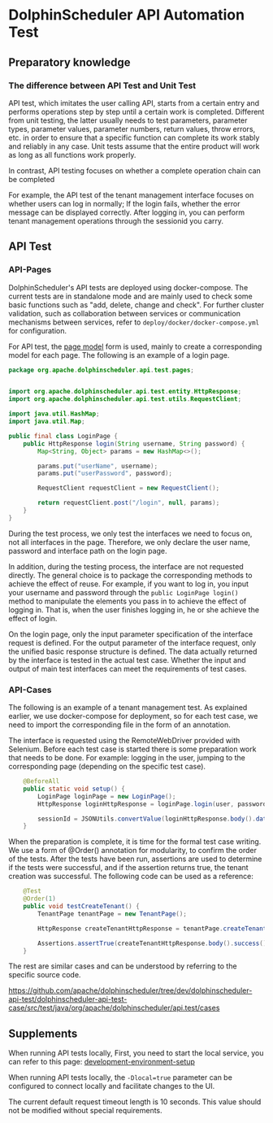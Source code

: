 # DolphinScheduler API Automation Test

## Preparatory knowledge

### The difference between API Test and Unit Test

API test, which imitates the user calling API, starts from a certain entry and performs operations step by step until a certain work is completed. Different from unit testing, the latter usually needs to test parameters, parameter types, parameter values, parameter numbers, return values, throw errors, etc. in order to ensure that a specific function can complete its work stably and reliably in any case. Unit tests assume that the entire product will work as long as all functions work properly.

In contrast, API testing focuses on whether a complete operation chain can be completed

For example, the API test of the tenant management interface focuses on whether users can log in normally; If the login fails, whether the error message can be displayed correctly. After logging in, you can perform tenant management operations through the sessionid you carry.


## API Test

### API-Pages

DolphinScheduler's API tests are deployed using docker-compose. The current tests are in standalone mode and are mainly used to check some basic functions such as "add, delete, change and check". For further cluster validation, such as collaboration between services or communication mechanisms between services, refer to `deploy/docker/docker-compose.yml` for configuration.

For API test,  the [page model](https://www.selenium.dev/documentation/guidelines/page_object_models/) form is used, mainly to create a corresponding model for each page. The following is an example of a login page.

```java
package org.apache.dolphinscheduler.api.test.pages;


import org.apache.dolphinscheduler.api.test.entity.HttpResponse;
import org.apache.dolphinscheduler.api.test.utils.RequestClient;

import java.util.HashMap;
import java.util.Map;

public final class LoginPage {
    public HttpResponse login(String username, String password) {
        Map<String, Object> params = new HashMap<>();

        params.put("userName", username);
        params.put("userPassword", password);

        RequestClient requestClient = new RequestClient();

        return requestClient.post("/login", null, params);
    }
}
```

During the test process, we only test the interfaces we need to focus on, not all interfaces in the page. Therefore, we only declare the user name, password and interface path on the login page.

In addition, during the testing process, the interface are not requested directly. The general choice is to package the corresponding methods to achieve the effect of reuse. For example, if you want to log in, you input your username and password through the `public LoginPage login()` method to manipulate the elements you pass in to achieve the effect of logging in. That is, when the user finishes logging in, he or she achieve the effect of login.

On the login page, only the input parameter specification of the interface request is defined. For the output parameter of the interface request, only the unified basic response structure is defined. The data actually returned by the interface is tested in the actual test case. Whether the input and output of main test interfaces can meet the requirements of test cases.


### API-Cases

The following is an example of a tenant management test. As explained earlier, we use docker-compose for deployment, so for each test case, we need to import the corresponding file in the form of an annotation.

The interface is requested using the RemoteWebDriver provided with Selenium. Before each test case is started there is some preparation work that needs to be done. For example: logging in the user, jumping to the corresponding page (depending on the specific test case).

```java
    @BeforeAll
    public static void setup() {
        LoginPage loginPage = new LoginPage();
        HttpResponse loginHttpResponse = loginPage.login(user, password);

        sessionId = JSONUtils.convertValue(loginHttpResponse.body().data(), LoginResponseData.class).sessionId();
    }
```

When the preparation is complete, it is time for the formal test case writing. We use a form of @Order() annotation for modularity, to confirm the order of the tests. After the tests have been run, assertions are used to determine if the tests were successful, and if the assertion returns true, the tenant creation was successful. The following code can be used as a reference:

```java
    @Test
    @Order(1)
    public void testCreateTenant() {
        TenantPage tenantPage = new TenantPage();

        HttpResponse createTenantHttpResponse = tenantPage.createTenant(sessionId, tenant, 1, "");

        Assertions.assertTrue(createTenantHttpResponse.body().success());
    }
```

The rest are similar cases and can be understood by referring to the specific source code.

https://github.com/apache/dolphinscheduler/tree/dev/dolphinscheduler-api-test/dolphinscheduler-api-test-case/src/test/java/org/apache/dolphinscheduler/api.test/cases

## Supplements

When running API tests locally, First, you need to start the local service, you can refer to this page: 
[development-environment-setup](./development-environment-setup.md)

When running API tests locally, the `-Dlocal=true` parameter can be configured to connect locally and facilitate changes to the UI.

The current default request timeout length is 10 seconds. This value should not be modified without special requirements.
